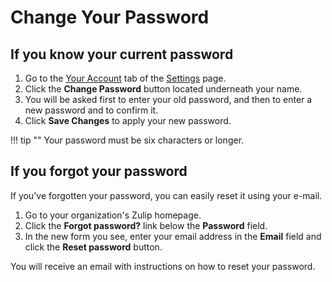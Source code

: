# Change Your Password

## If you know your current password

1. Go to the [Your Account](/#settings/your-account) tab of the
   [Settings](/help/edit-settings) page.
2. Click the **Change Password** button located underneath your name.
3. You will be asked first to enter your old password, and then to
   enter a new password and to confirm it.
4. Click **Save Changes** to apply your new password.

!!! tip ""
    Your password must be six characters or longer.

## If you forgot your password
If you've forgotten your password, you can easily reset it using your e-mail.

1. Go to your organization's Zulip homepage.
2. Click the **Forgot password?** link below the **Password** field.
3. In the new form you see, enter your email address in the **Email** field
and click the **Reset password** button.

You will receive an email with instructions on how to reset your password.
